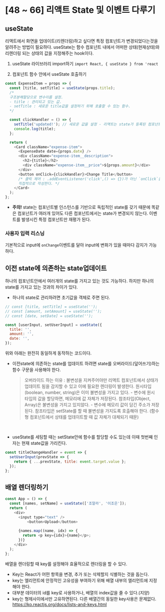 # [48 ~ 66] 리액트 State 및 이벤트 다루기

## useState

리액트에서 화면을 업데이트(리렌더링)하고 싶다면 특정 컴포넌트가 변경되었다는것을 알려주는 방법이 필요하다.
useState는 함수 컴포넌트 내에서 어떠한 상태(현재상태)와 리렌더링 되는 상태의 값을 지정해주는 hook이다.

1. useState 라이브러리 import하기
   `import React, { useState } from 'react`

>

2. 컴포넌트 함수 안에서 useState 호출하기

```js
const ExpenseItem = props => {
  const [title, setTitle] = useState(props.title);
  /*
  구조분해할당으로 변수이름 설정.
  - title : 관리되고 있는 값.
  - setTitle : 새로운 title값을 설정하기 위해 호출할 수 있는 함수.
  */

  const clickHandler = () => {
    setTitle('updated!'); // 새로운 값을 설정 - 리액트는 state가 등록된 컴포넌트만 재평가 한다.
    console.log(title);
  };

  return (
    <Card className="expense-item">
      <ExpenseDate date={props.date} />
      <div className="expense-item__description">
        <h2>{title}</h2>
        <div className="expense-item__price">${props.amount}</div>
      </div>
      <button onClick={clickHandler}>Change Title</button>
      /* 클릭 제어 : .addEventListener('click',() => {})가 아닌 `onClick`을 태그안에
      직접적으로 작성한다. */
    </Card>
  );
};
```

- **주의!**
  state는 컴포넌트별 인스턴스를 기반으로 독립적인 state를 갖기 때문에 똑같은 컴포넌트가 여러개 있어도 다른 컴포넌트에서는 state가 변경되지 않는다. 이벤트를 발생시킨 특정 컴포넌트만 재평가 된다.

### 사용자 입력 리스닝

기본적으로 input에 `onChange`이벤트를 달아 input에 변화가 있을 때마다 감지가 가능하다.

## 이전 state에 의존하는 state업데이트

하나의 컴포넌트안에서 여러개의 state를 가지고 있는 것도 가능하다. 하지만 하나의 state를 가지고 있는 것과의 차이가 있다.

- 하나의 state로 관리하려면 초기값을 객체로 주면 된다.

```js
// const [title, setTitle] = useState('');
// const [amount, setAmount] = useState('');
// const [date, setDate] = useState('');

const [userInput, setUserInput] = useState({
  title: '',
  amount: '',
  date: '',
});
```

위와 아래는 완전히 동일하게 동작하는 코드이다.

- 이전state에 의존하는 state를 업데이트 하려면 state를 오버라이드(덮어쓰기)하는 함수 구문을 사용해야 한다.
  <br>
  > 오버라이드 하는 이유 : 불변성을 지켜주어야만 리액트 컴포넌트에서 상태가 업데이트 됨을 감지할 수 있고 이에 필요한 렌더링이 발생한다.
  > 원시타입 (boolean, number, string)은 이미 불변성을 가지고 있다. - 변수에 원시 타입의 값을 할당하면, 메모리에 값 자체가 저장된다.
  > 참조타입(Object, Array)은 불변성을 가지고 있지않다. - 변수에 메모리 값이 담긴 주소가 저장된다. 참조타입은 setState를 할 때 불변성을 가지도록 호출해야 한다. (함수형 컴포넌트에서 상태를 업데이트할 때 값 자체가 대체되기 때문)

<br>

- useState를 세팅할 때는 setState안에 함수를 할당할 수도 있는데 이때 첫번째 인자는 현재 state값을 가리킨다.

```js
const titleChangeHandler = event => {
  setUserInput(prevState => {
    return { ...prevState, title: event.target.value };
  });
};
```


## 배열 렌더링하기

```js
const App = () => {
  const [names, setName] = useState(['조알라', '이조은']);
  return (
    <div>
      <input type="text" />
          <button>Upload</button>
          
      {names.map((name, idx) => {
        return <p key={idx}>{name}</p>;
      })}
    </div>
  );
};
```

배열을 렌더링할 때 key를 설정해야 효율적으로 렌더링을 할 수 있다.

- Key는 React가 어떤 항목을 변경, 추가 또는 삭제할지 식별하는 것을 돕는다.
- key는 엘리먼트에 안정적인 고유성을 부여하기 위해 배열 내부의 엘리먼트에 지정해야 한다.
- 대부분 데이터의 id를 key로 사용하거나, 배열의 index값을 줄 수 있다.(지양)
- key는 형제사이에서만 고유하면된다. 다른 배열간의 동일한 key사용은 문제없다.
  https://ko.reactjs.org/docs/lists-and-keys.html
